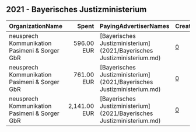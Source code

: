 ## 2021 - Bayerisches Justizministerium 
|OrganizationName|Spent|PayingAdvertiserNames|CreativeUrls|Impressions|Genders|AgeBrackets|CountryCodes|BillingAddresses|CandidateBallotInformation|
|:---|---:|:---|:---|---:|:---|:---|:---|:---|:---|
|neusprech Kommunikation Pasimeni & Sorger GbR|596.00 EUR|[Bayerisches Justizministerium](2021/Bayerisches Justizministerium.md)|[0](https://www.snap.com/political-ads/asset/0e07449abfedca5c6968dc037cf654a959bf3596d359d5f1399d19c7a18eb011?mediaType=mp4)|219,426||18-|germany|"Wiesentalstraße 34,Nürnberg,90419,DE"||
|neusprech Kommunikation Pasimeni & Sorger GbR|761.00 EUR|[Bayerisches Justizministerium](2021/Bayerisches Justizministerium.md)|[0](https://www.snap.com/political-ads/asset/a69f66866bcddcec81976b14e1dc9e656106eb7498cce4220010d8df6899d396?mediaType=mp4)|361,429||18-|germany|"Wiesentalstraße 34,Nürnberg,90419,DE"||
|neusprech Kommunikation Pasimeni & Sorger GbR|2,141.00 EUR|[Bayerisches Justizministerium](2021/Bayerisches Justizministerium.md)|[0](https://www.snap.com/political-ads/asset/31f884e1539259293aac9d59b66ce663c2edd3d51cfd834e704c597bc15576c5?mediaType=mp4)|966,709||18-|germany|"Wiesentalstraße 34,Nürnberg,90419,DE"||
